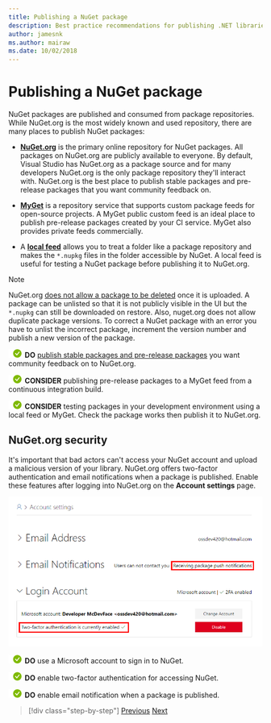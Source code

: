 ```yaml
---
title: Publishing a NuGet package
description: Best practice recommendations for publishing .NET libraries to NuGet.
author: jamesnk
ms.author: mairaw
ms.date: 10/02/2018
---
```

# Publishing a NuGet package

NuGet packages are published and consumed from package repositories. While NuGet.org is the most widely known and used repository, there are many places to publish NuGet packages:

* **[NuGet.org](https://www.nuget.org/)** is the primary online repository for NuGet packages. All packages on NuGet.org are publicly available to everyone. By default, Visual Studio has NuGet.org as a package source and for many developers NuGet.org is the only package repository they'll interact with. NuGet.org is the best place to publish stable packages and pre-release packages that you want community feedback on.

* **[MyGet](https://myget.org/)** is a repository service that supports custom package feeds for open-source projects. A MyGet public custom feed is an ideal place to publish pre-release packages created by your CI service. MyGet also provides private feeds commercially.

* A **[local feed](/nuget/hosting-packages/local-feeds)** allows you to treat a folder like a package repository and makes the `*.nupkg` files in the folder accessible by NuGet. A local feed is useful for testing a NuGet package before publishing it to NuGet.org.

> [!NOTE]
> NuGet.org [does not allow a package to be deleted](/nuget/policies/deleting-packages) once it is uploaded. A package can be unlisted so that it is not publicly visible in the UI but the `*.nupkg` can still be downloaded on restore. Also, nuget.org does not allow duplicate package versions. To correct a NuGet package with an error you have to unlist the incorrect package, increment the version number and publish a new version of the package.

**![yes icon](../../media/yes.png) DO** [publish stable packages and pre-release packages](/nuget/create-packages/publish-a-package) you want community feedback on to NuGet.org.

**![yes icon](../../media/yes.png) CONSIDER** publishing pre-release packages to a MyGet feed from a continuous integration build.

**![yes icon](../../media/yes.png) CONSIDER** testing packages in your development environment using a local feed or MyGet. Check the package works then publish it to NuGet.org.

## NuGet.org security

It's important that bad actors can't access your NuGet account and upload a malicious version of your library. NuGet.org offers two-factor authentication and email notifications when a package is published. Enable these features after logging into NuGet.org on the **Account settings** page.

![alt text](./media/publish-nuget-package/nuget-2fa.png "NuGet Account Security")

**![yes icon](../../media/yes.png) DO** use a Microsoft account to sign in to NuGet.

**![yes icon](../../media/yes.png) DO** enable two-factor authentication for accessing NuGet.

**![yes icon](../../media/yes.png) DO** enable email notification when a package is published.

>[!div class="step-by-step"]
>[Previous](sourcelink.md)
>[Next](versioning.md)
